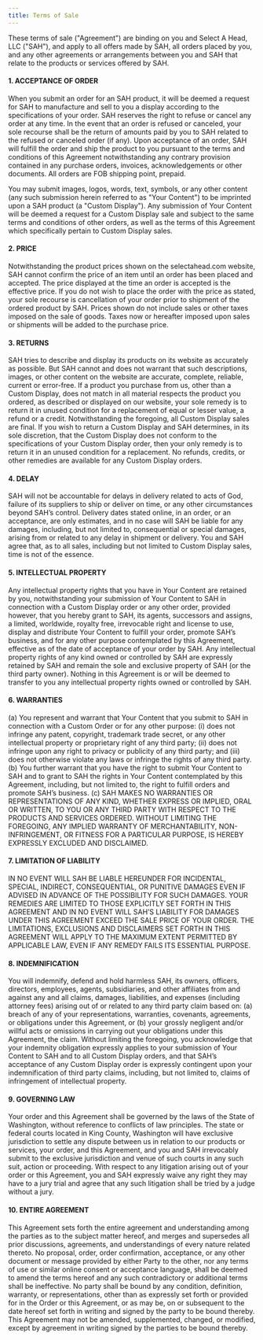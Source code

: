 ```yaml
---
title: Terms of Sale
---
```


<p>These terms of sale ("Agreement") are binding on you and Select A Head, LLC ("SAH"), and apply to all offers made by SAH, all orders placed by you, and any other agreements or arrangements between you and SAH that relate to the products or services offered by SAH.</p>
<h4>1. ACCEPTANCE OF ORDER</h4>
<p>When you submit an order for an SAH product, it will be deemed a request for SAH to manufacture and sell to you a display according to the specifications of your order. SAH reserves the right to refuse or cancel any order at any time. In the event that an order is refused or canceled, your sole recourse shall be the return of amounts paid by you to SAH related to the refused or canceled order (if any). Upon acceptance of an order, SAH will fulfill the order and ship the product to you pursuant to the terms and conditions of this Agreement notwithstanding any contrary provision contained in any purchase orders, invoices, acknowledgements or other documents. All orders are FOB shipping point, prepaid.</p>
<p>You may submit images, logos, words, text, symbols, or any other content (any such submission herein referred to as "Your Content") to be imprinted upon a SAH product (a "Custom Display"). Any submission of Your Content will be deemed a request for a Custom Display sale and subject to the same terms and conditions of other orders, as well as the terms of this Agreement which specifically pertain to Custom Display sales.</p>
<h4>2. PRICE</h4>
<p>Notwithstanding the product prices shown on the selectahead.com website, SAH cannot confirm the price of an item until an order has been placed and accepted. The price displayed at the time an order is accepted is the effective price. If you do not wish to place the order with the price as stated, your sole recourse is cancellation of your order prior to shipment of the ordered product by SAH. Prices shown do not include sales or other taxes imposed on the sale of goods. Taxes now or hereafter imposed upon sales or shipments will be added to the purchase price.</p>
<h4>3. RETURNS</h4>
<p>SAH tries to describe and display its products on its website as accurately as possible. But SAH cannot and does not warrant that such descriptions, images, or other content on the website are accurate, complete, reliable, current or error-free. If a product you purchase from us, other than a Custom Display, does not match in all material respects the product you ordered, as described or displayed on our website, your sole remedy is to return it in unused condition for a replacement of equal or lesser value, a refund or a credit. Notwithstanding the foregoing, all Custom Display sales are final. If you wish to return a Custom Display and SAH determines, in its sole discretion, that the Custom Display does not conform to the specifications of your Custom Display order, then your only remedy is to return it in an unused condition for a replacement. No refunds, credits, or other remedies are available for any Custom Display orders.</p>
<h4>4. DELAY</h4>
<p>SAH will not be accountable for delays in delivery related to acts of God, failure of its suppliers to ship or deliver on time, or any other circumstances beyond SAH’s control. Delivery dates stated online, in an order, or an acceptance, are only estimates, and in no case will SAH be liable for any damages, including, but not limited to, consequential or special damages, arising from or related to any delay in shipment or delivery. You and SAH agree that, as to all sales, including but not limited to Custom Display sales, time is not of the essence.</p>
<h4>5. INTELLECTUAL PROPERTY</h4>
<p>Any intellectual property rights that you have in Your Content are retained by you, notwithstanding your submission of Your Content to SAH in connection with a Custom Display order or any other order, provided however, that you hereby grant to SAH, its agents, successors and assigns, a limited, worldwide, royalty free, irrevocable right and license to use, display and distribute Your Content to fulfill your order, promote SAH’s business, and for any other purpose contemplated by this Agreement, effective as of the date of acceptance of your order by SAH. Any intellectual property rights of any kind owned or controlled by SAH are expressly retained by SAH and remain the sole and exclusive property of SAH (or the third party owner). Nothing in this Agreement is or will be deemed to transfer to you any intellectual property rights owned or controlled by SAH.</p>
<h4>6. WARRANTIES</h4>
<p>(a) You represent and warrant that Your Content that you submit to SAH in connection with a Custom Order or for any other purpose: (i) does not infringe any patent, copyright, trademark trade secret, or any other intellectual property or proprietary right of any third party; (ii) does not infringe upon any right to privacy or publicity of any third party; and (iii) does not otherwise violate any laws or infringe the rights of any third party. (b) You further warrant that you have the right to submit Your Content to SAH and to grant to SAH the rights in Your Content contemplated by this Agreement, including, but not limited to, the right to fulfill orders and promote SAH’s business. (c) SAH MAKES NO WARRANTIES OR REPRESENTATIONS OF ANY KIND, WHETHER EXPRESS OR IMPLIED, ORAL OR WRITTEN, TO YOU OR ANY THIRD PARTY WITH RESPECT TO THE PRODUCTS AND SERVICES ORDERED. WITHOUT LIMITING THE FOREGOING, ANY IMPLIED WARRANTY OF MERCHANTABILITY, NON-INFRINGEMENT, OR FITNESS FOR A PARTICULAR PURPOSE, IS HEREBY EXPRESSLY EXCLUDED AND DISCLAIMED.</p>
<h4>7. LIMITATION OF LIABILITY</h4>
<p>IN NO EVENT WILL SAH BE LIABLE HEREUNDER FOR INCIDENTAL, SPECIAL, INDIRECT, CONSEQUENTIAL, OR PUNITIVE DAMAGES EVEN IF ADVISED IN ADVANCE OF THE POSSIBILITY FOR SUCH DAMAGES. YOUR REMEDIES ARE LIMITED TO THOSE EXPLICITLY SET FORTH IN THIS AGREEMENT AND IN NO EVENT WILL SAH’S LIABILITY FOR DAMAGES UNDER THIS AGREEMENT EXCEED THE SALE PRICE OF YOUR ORDER. THE LIMITATIONS, EXCLUSIONS AND DISCLAIMERS SET FORTH IN THIS AGREEMENT WILL APPLY TO THE MAXIMUM EXTENT PERMITTED BY APPLICABLE LAW, EVEN IF ANY REMEDY FAILS ITS ESSENTIAL PURPOSE.</p>
<h4>8. INDEMNIFICATION</h4>
<p>You will indemnify, defend and hold harmless SAH, its owners, officers, directors, employees, agents, subsidiaries, and other affiliates from and against any and all claims, damages, liabilities, and expenses (including attorney fees) arising out of or related to any third party claim based on: (a) breach of any of your representations, warranties, covenants, agreements, or obligations under this Agreement, or (b) your grossly negligent and/or willful acts or omissions in carrying out your obligations under this Agreement, the claim. Without limiting the foregoing, you acknowledge that your indemnity obligation expressly applies to your submission of Your Content to SAH and to all Custom Display orders, and that SAH’s acceptance of any Custom Display order is expressly contingent upon your indemnification of third party claims, including, but not limited to, claims of infringement of intellectual property.</p>
<h4>9. GOVERNING LAW</h4>
<p>Your order and this Agreement shall be governed by the laws of the State of Washington, without reference to conflicts of law principles. The state or federal courts located in King County, Washington will have exclusive jurisdiction to settle any dispute between us in relation to our products or services, your order, and this Agreement, and you and SAH irrevocably submit to the exclusive jurisdiction and venue of such courts in any such suit, action or proceeding. With respect to any litigation arising out of your order or this Agreement, you and SAH expressly waive any right they may have to a jury trial and agree that any such litigation shall be tried by a judge without a jury.</p>
<h4>10. ENTIRE AGREEMENT</h4>
<p>This Agreement sets forth the entire agreement and understanding among the parties as to the subject matter hereof, and merges and supersedes all prior discussions, agreements, and understandings of every nature related thereto. No proposal, order, order confirmation, acceptance, or any other document or message provided by either Party to the other, nor any terms of use or similar online consent or acceptance language, shall be deemed to amend the terms hereof and any such contradictory or additional terms shall be ineffective. No party shall be bound by any condition, definition, warranty, or representations, other than as expressly set forth or provided for in the Order or this Agreement, or as may be, on or subsequent to the date hereof set forth in writing and signed by the party to be bound thereby. This Agreement may not be amended, supplemented, changed, or modified, except by agreement in writing signed by the parties to be bound thereby.</p>